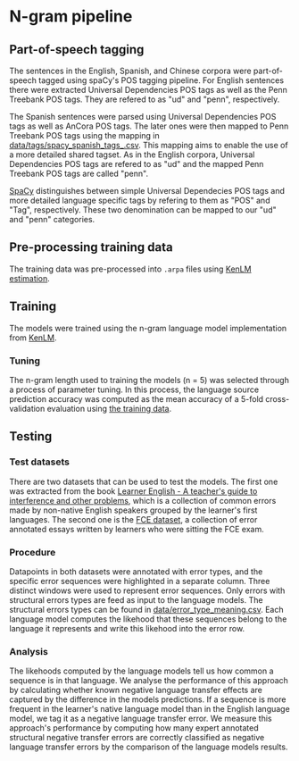 # N-gram pipeline

## Part-of-speech tagging
The sentences in the English, Spanish, and Chinese corpora were part-of-speech tagged using spaCy's POS tagging pipeline.
For English sentences there were extracted Universal Dependencies POS tags as well as the Penn Treebank POS tags.
They are refered to as "ud" and "penn", respectively.

The Spanish sentences were parsed using Universal Dependencies POS tags as well as AnCora POS tags. The later ones were then mapped to Penn Treebank POS tags using the mapping in [data/tags/spacy_spanish_tags_.csv](data/tags/spacy_spanish_tags_.csv). This mapping aims to enable the use of a more detailed shared tagset. As in the English corpora, Universal Dependencies POS tags are refered to as "ud" and the mapped Penn Treebank POS tags are called "penn".

[SpaCy](https://spacy.io/usage/linguistic-features#pos-tagging) distinguishes between simple Universal Dependecies POS tags and more detailed language specific tags by refering to them as "POS" and "Tag", respectively. These two denomination can be mapped to our "ud" and "penn" categories.

## Pre-processing training data
The training data was pre-processed into `.arpa` files using [KenLM estimation](https://kheafield.com/code/kenlm/estimation/).

## Training
The models were trained using the n-gram language model implementation from [KenLM](https://github.com/kpu/kenlm).

### Tuning
The n-gram length used to training the models (n = 5) was selected through a process of parameter tuning. In this process, the language source prediction accuracy was computed as the mean accuracy of a 5-fold cross-validation evaluation using [the training data]((data/training_data/chinese_english_splits/n-gram_tuning)).

## Testing
### Test datasets
There are two datasets that can be used to test the models. The first one was extracted from the book [Learner English - A teacher's guide to interference and other problems](https://books.google.ca/books/about/Learner_English.html?id=6UIuWj9fQfQC), which is a collection of common errors made by non-native English speakers grouped by the learner's first languages. The second one is the [FCE dataset](https://www.aclweb.org/anthology/P11-1019/), a collection of error annotated essays written by learners who were sitting the FCE exam.

### Procedure
Datapoints in both datasets were annotated with error types, and the specific error sequences were highlighted in a separate column. Three distinct windows were used to represent error sequences. Only errors with structural errors types are feed as input to the language models. The structural errors types can be found in [data/error_type_meaning.csv](data/error_type_meaning.csv). Each language model computes the likehood that these sequences belong to the language it represents and write this likehood into the error row.

### Analysis
The likehoods computed by the language models tell us how common a sequence is in that language. We analyse the performance of this approach by calculating whether known negative language transfer effects are captured by the difference in the models predictions. If a sequence is more frequent in the learner's native language model than in the English language model, we tag it as a negative language transfer error. We measure this approach's performance by computing how many expert annotated structural negative transfer errors are correctly classified as negative language transfer errors by the comparison of the language models results.